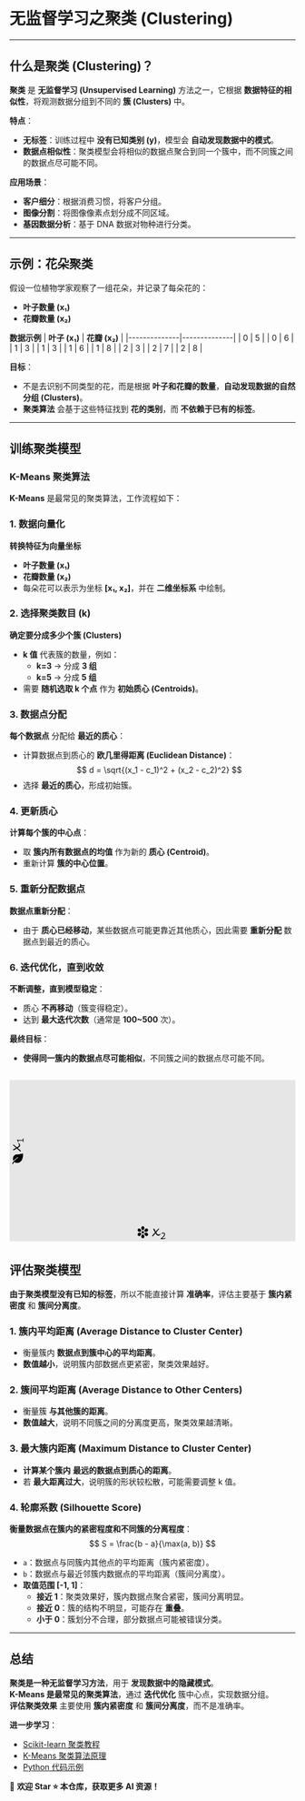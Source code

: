 # 无监督学习之聚类 (Clustering)  

---

## 什么是聚类 (Clustering)？  

**聚类** 是 **无监督学习 (Unsupervised Learning)** 方法之一，它根据 **数据特征的相似性**，将观测数据分组到不同的 **簇 (Clusters)** 中。

**特点**：
- **无标签**：训练过程中 **没有已知类别 (y)**，模型会 **自动发现数据中的模式**。
- **数据点相似性**：聚类模型会将相似的数据点聚合到同一个簇中，而不同簇之间的数据点尽可能不同。

**应用场景**：
- **客户细分**：根据消费习惯，将客户分组。
- **图像分割**：将图像像素点划分成不同区域。
- **基因数据分析**：基于 DNA 数据对物种进行分类。

---

## 示例：花朵聚类

假设一位植物学家观察了一组花朵，并记录了每朵花的：
- **叶子数量 (x₁)**
- **花瓣数量 (x₂)**

**数据示例**
| **叶子 (x₁)** | **花瓣 (x₂)** |
|--------------|--------------|
| 0            | 5            |
| 0            | 6            |
| 1            | 3            |
| 1            | 3            |
| 1            | 6            |
| 1            | 8            |
| 2            | 3            |
| 2            | 7            |
| 2            | 8            |

**目标**：
- 不是去识别不同类型的花，而是根据 **叶子和花瓣的数量**，**自动发现数据的自然分组 (Clusters)**。
- **聚类算法** 会基于这些特征找到 **花的类别**，而 **不依赖于已有的标签**。

---

## 训练聚类模型  

### **K-Means 聚类算法**
**K-Means** 是最常见的聚类算法，工作流程如下：

### **1. 数据向量化**
**转换特征为向量坐标**
- **叶子数量 (x₁)**
- **花瓣数量 (x₂)**
- 每朵花可以表示为坐标 **[x₁, x₂]**，并在 **二维坐标系** 中绘制。

### **2. 选择聚类数目 (k)**
**确定要分成多少个簇 (Clusters)**
- **k 值** 代表簇的数量，例如：
  - **k=3** → 分成 **3 组**
  - **k=5** → 分成 **5 组**
- 需要 **随机选取 k 个点** 作为 **初始质心 (Centroids)**。

### **3. 数据点分配**
**每个数据点** 分配给 **最近的质心**：
- 计算数据点到质心的 **欧几里得距离 (Euclidean Distance)**：
  $$
  d = \sqrt{(x_1 - c_1)^2 + (x_2 - c_2)^2}
  $$
- 选择 **最近的质心**，形成初始簇。

### **4. 更新质心**
**计算每个簇的中心点**：
- 取 **簇内所有数据点的均值** 作为新的 **质心 (Centroid)**。
- 重新计算 **簇的中心位置**。

### **5. 重新分配数据点**
**数据点重新分配**：
- 由于 **质心已经移动**，某些数据点可能更靠近其他质心，因此需要 **重新分配** 数据点到最近的质心。

### **6. 迭代优化，直到收敛**
**不断调整，直到模型稳定**：
- 质心 **不再移动**（簇变得稳定）。
- 达到 **最大迭代次数**（通常是 **100~500** 次）。

**最终目标**：
- **使得同一簇内的数据点尽可能相似**，不同簇之间的数据点尽可能不同。

![过程](/learning-notes/materials/clustering.gif)  
---

## 评估聚类模型  

**由于聚类模型没有已知的标签**，所以不能直接计算 **准确率**，评估主要基于 **簇内紧密度** 和 **簇间分离度**。

### **1. 簇内平均距离 (Average Distance to Cluster Center)**
- 衡量簇内 **数据点到簇中心的平均距离**。
- **数值越小**，说明簇内部数据点更紧密，聚类效果越好。

### **2. 簇间平均距离 (Average Distance to Other Centers)**
- 衡量簇 **与其他簇的距离**。
- **数值越大**，说明不同簇之间的分离度更高，聚类效果越清晰。

### **3. 最大簇内距离 (Maximum Distance to Cluster Center)**
- **计算某个簇内** **最远的数据点到质心的距离**。
- 若 **最大距离过大**，说明簇的形状较松散，可能需要调整 k 值。

### **4. 轮廓系数 (Silhouette Score)**
**衡量数据点在簇内的紧密程度和不同簇的分离程度**：
$$
S = \frac{b - a}{\max(a, b)}
$$
- `a`：数据点与同簇内其他点的平均距离（簇内紧密度）。
- `b`：数据点与最近邻簇内数据点的平均距离（簇间分离度）。
- **取值范围 [-1, 1]**：
  - **接近 1**：聚类效果好，簇内数据点聚合紧密，簇间分离明显。
  - **接近 0**：簇的结构不明显，可能存在 **重叠**。
  - **小于 0**：簇划分不合理，部分数据点可能被错误分类。

---

## 总结  

**聚类是一种无监督学习方法**，用于 **发现数据中的隐藏模式**。  
**K-Means 是最常见的聚类算法**，通过 **迭代优化** 簇中心点，实现数据分组。  
**评估聚类效果** 主要使用 **簇内紧密度** 和 **簇间分离度**，而不是准确率。  

**进一步学习**：
- [Scikit-learn 聚类教程](https://scikit-learn.org/stable/modules/clustering.html)  
- [K-Means 聚类算法原理](https://en.wikipedia.org/wiki/K-means_clustering)  
- [Python 代码示例](https://scikit-learn.org/stable/modules/generated/sklearn.cluster.KMeans.html)  

📢 **欢迎 Star ⭐ 本仓库，获取更多 AI 资源！**
